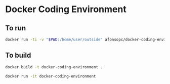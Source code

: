 # Docker Coding Environment

## To run 
```bash
docker run -ti -v "$PWD:/home/user/outside" afonsopc/docker-coding-environment
``` 

## To build 
```bash
docker build -t docker-coding-environment .
``` 

```bash
docker run -it docker-coding-environment
```
